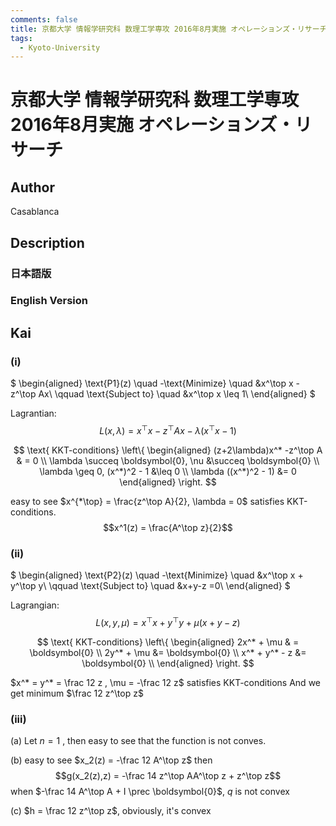 ```yaml
---
comments: false
title: 京都大学 情報学研究科 数理工学専攻 2016年8月実施 オペレーションズ・リサーチ
tags:
  - Kyoto-University
---
```

# 京都大学 情報学研究科 数理工学専攻 2016年8月実施 オペレーションズ・リサーチ

## **Author**
Casablanca

## **Description**
### 日本語版



### English Version

## **Kai**
### (i)

$
\begin{aligned}
\text{P1}(z) \quad -\text{Minimize} \quad &x^\top x - z^\top Ax\\
\qquad \text{Subject to} \quad   &x^\top x \leq 1\\
\end{aligned}
$

Lagrantian:
$$L(x, \lambda) = x^\top x - z^\top Ax - \lambda (x^\top x  -1)$$

$$
\text{ KKT-conditions} \left\{
\begin{aligned}
(z+2\lambda)x^* -z^\top A & = 0 \\
\lambda   \succeq \boldsymbol{0}, \nu &\succeq \boldsymbol{0} \\
 \lambda \geq 0, (x^*)^2 - 1 &\leq 0 \\
\lambda ((x^*)^2 - 1) &= 0
\end{aligned}
\right.
$$

easy to see $x^{*\top} = \frac{z^\top A}{2}, \lambda = 0$ satisfies KKT-conditions.
$$x^1(z) = \frac{A^\top z}{2}$$

### (ii)

$
\begin{aligned}
\text{P2}(z) \quad -\text{Minimize} \quad &x^\top x + y^\top y\\
\qquad \text{Subject to} \quad   &x+y-z =0\\
\end{aligned}
$

Lagrangian:
$$L(x,y,\mu) = x^\top x + y^\top y + \mu (x+y - z)$$

$$
\text{ KKT-conditions} \left\{
\begin{aligned}
2x^* + \mu & = \boldsymbol{0} \\
2y^* + \mu &=  \boldsymbol{0} \\
x^* + y^* - z &= \boldsymbol{0} \\
\end{aligned}
\right.
$$

$x^* = y^* = \frac 12 z , \mu = -\frac 12 z$ satisfies KKT-conditions
And we get minimum $\frac 12 z^\top z$


### (iii)

(a) Let $n = 1$ , then easy to see that the function is not conves.

(b) easy to see $x_2(z) = -\frac 12 A^\top z$
then $$g(x_2(z),z) = -\frac 14 z^\top AA^\top z + z^\top z$$
when $-\frac 14 A^\top A + I \prec \boldsymbol{0}$, $q$ is not convex

(c) $h = \frac 12 z^\top z$, obviously, it's convex
